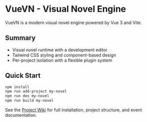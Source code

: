 # VueVN - Visual Novel Engine

VueVN is a modern visual novel engine powered by Vue 3 and Vite.

## Summary

- Visual novel runtime with a development editor
- Tailwind CSS styling and component-based design
- Per-project isolation with a flexible plugin system

## Quick Start

```bash
npm install
npm run add-project my-novel
npm run dev my-novel
npm run build my-novel
```

See the [Project Wiki](wiki/) for full installation, project structure, and event documentation.
